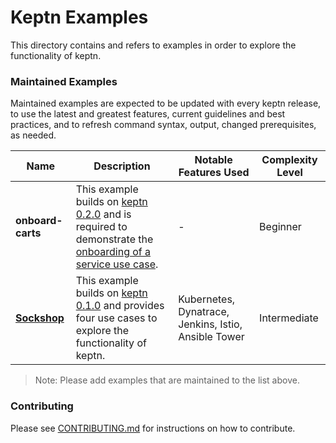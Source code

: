 # Keptn Examples

This directory contains and refers to examples in order to explore the functionality of keptn.

### Maintained Examples

Maintained examples are expected to be updated with every keptn release, to use the latest and greatest features, current guidelines and best practices, and to refresh command syntax, output, changed prerequisites, as needed.

|Name | Description | Notable Features Used | Complexity Level|
------------- | ------------- | ------------ | ------------ |
| **onboard-carts** | This example builds on [keptn 0.2.0](https://github.com/keptn/keptn/tree/0.2.0) and is required to demonstrate the [onboarding of a service use case](https://keptn.sh/docs/0.2.0/usecases/onboard-carts-service/). | - | Beginner |
| [**Sockshop**](https://github.com/keptn-sockshop) | This example builds on [keptn 0.1.0](https://github.com/keptn/keptn/tree/0.1.0) and provides four use cases to explore the functionality of keptn. | Kubernetes, Dynatrace, Jenkins, Istio, Ansible Tower | Intermediate |

> Note: Please add examples that are maintained to the list above.

<!-- See [Example Guidelines](guidelines.md) for a description of what goes
in this directory, and what examples should contain. -->

### Contributing

Please see [CONTRIBUTING.md](CONTRIBUTING.md) for instructions on how to contribute.
